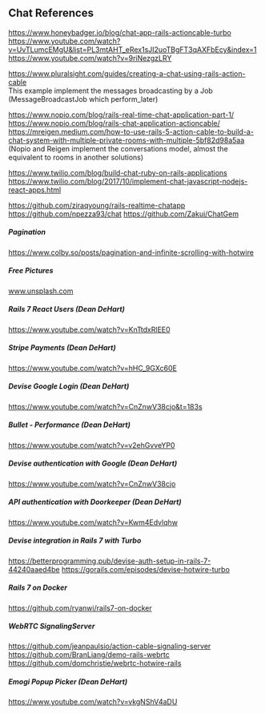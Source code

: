 ## Chat References
https://www.honeybadger.io/blog/chat-app-rails-actioncable-turbo
https://www.youtube.com/watch?v=UvTLumcEMgU&list=PL3mtAHT_eRex1sJI2uoTBgFT3qAXFbEcy&index=1
https://www.youtube.com/watch?v=9riNezgzLRY

https://www.pluralsight.com/guides/creating-a-chat-using-rails-action-cable <br />
This example implement the messages broadcasting by a Job (MessageBroadcastJob which perform_later)

https://www.nopio.com/blog/rails-real-time-chat-application-part-1/
https://www.nopio.com/blog/rails-chat-application-actioncable/
https://mreigen.medium.com/how-to-use-rails-5-action-cable-to-build-a-chat-system-with-multiple-private-rooms-with-multiple-5bf82d98a5aa <br />
(Nopio and Reigen implement the conversations model, almost the equivalent to rooms in another solutions)

https://www.twilio.com/blog/build-chat-ruby-on-rails-applications
https://www.twilio.com/blog/2017/10/implement-chat-javascript-nodejs-react-apps.html

https://github.com/ziraqyoung/rails-realtime-chatapp
https://github.com/npezza93/chat
https://github.com/Zakui/ChatGem


##### Pagination
https://www.colby.so/posts/pagination-and-infinite-scrolling-with-hotwire
##### Free Pictures
www.unsplash.com
##### Rails 7 React Users (Dean DeHart)
https://www.youtube.com/watch?v=KnTtdxRlEE0
##### Stripe Payments (Dean DeHart)
https://www.youtube.com/watch?v=hHC_9GXc60E
##### Devise Google Login (Dean DeHart)
https://www.youtube.com/watch?v=CnZnwV38cjo&t=183s
##### Bullet - Performance (Dean DeHart)
https://www.youtube.com/watch?v=v2ehGvveYP0
##### Devise authentication with Google (Dean DeHart)
https://www.youtube.com/watch?v=CnZnwV38cjo
##### API authentication with Doorkeeper (Dean DeHart)
https://www.youtube.com/watch?v=Kwm4Edvlqhw

##### Devise integration in Rails 7 with Turbo
https://betterprogramming.pub/devise-auth-setup-in-rails-7-44240aaed4be
https://gorails.com/episodes/devise-hotwire-turbo

##### Rails 7 on Docker
https://github.com/ryanwi/rails7-on-docker

##### WebRTC SignalingServer
https://github.com/jeanpaulsio/action-cable-signaling-server
https://github.com/BranLiang/demo-rails-webrtc
https://github.com/domchristie/webrtc-hotwire-rails

##### Emogi Popup Picker (Dean DeHart)
https://www.youtube.com/watch?v=vkgNShV4aDU


